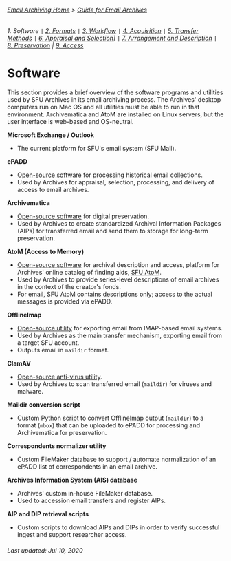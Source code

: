 ###### [Email Archiving Home](../README.md) > [Guide for Email Archives](./gde-home.md)
###### 1. Software `|` [2. Formats](./s2-formats.md) `|` [3. Workflow](./s3-workflw.md) `|` [4. Acquisition](./s4-acquisition.md) `|` [5. Transfer Methods](./s5-transfer-methods.md) `|` [6. Appraisal and Selection](./s6-appraisal-and-selection.md)] `|` [7. Arrangement and Description](./s7-arrangement-and-description.md) `|` [8. Preservation](./s8-preservation) | [9. Access](./s9-access)

# Software

This section provides a brief overview of the software programs and utilities used by SFU Archives in its email archiving process. The Archives' desktop computers run on Mac OS and all utilities must be able to run in that environment. Archivematica and AtoM are installed on Linux servers, but the user interface is web-based and OS-neutral.

**Microsoft Exchange / Outlook**
- The current platform for SFU's email system (SFU Mail).

**ePADD**
- [Open-source software](https://library.stanford.edu/projects/epadd) for processing historical email collections.
- Used by Archives for appraisal, selection, processing, and delivery of access to email archives.

**Archivematica**
- [Open-source software](https://www.archivematica.org/en/) for digital preservation.
- Used by Archives to create standardized Archival Information Packages (AIPs) for transferred email and send them to storage for long-term preservation.

**AtoM (Access to Memory)**
- [Open-source software](https://www.accesstomemory.org/en/) for archival description and access, platform for Archives' online catalog of finding aids, [SFU AtoM](https://atom.archives.sfu.ca).
- Used by Archives to provide series-level descriptions of email archives in the context of the creator's fonds.
- For email, SFU AtoM contains descriptions only; access to the actual messages is provided via ePADD.

**OfflineImap**
- [Open-source utility](http://www.offlineimap.org) for exporting email from IMAP-based email systems.
- Used by Archives as the main transfer mechanism, exporting email from a target SFU account.
- Outputs email in `maildir` format.

**ClamAV**
- [Open-source anti-virus utility](https://www.clamav.net).
- Used by Archives to scan transferred email (`maildir`) for viruses and malware.

**Maildir conversion script**
- Custom Python script to convert OfflineImap output (`maildir`) to a format (`mbox`) that can be uploaded to ePADD for processing and Archivematica for preservation.

**Correspondents normalizer utility**
- Custom FileMaker database to support / automate normalization of an ePADD list of correspondents in an email archive.

**Archives Information System (AIS) database**
- Archives' custom in-house FileMaker database.
- Used to accession email transfers and register AIPs.

**AIP and DIP retrieval scripts**
- Custom scripts to download AIPs and DIPs in order to verify successful ingest and support researcher access.

###### Last updated: Jul 10, 2020
